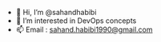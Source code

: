 - 👋 Hi, I’m @sahandhabibi
- 👀 I’m interested in DevOps concepts 
- 📫 Email : sahand.habibi1990@gmail.com

<!---
sahandhabibi/sahandhabibi is a ✨ special ✨ repository because its `README.md` (this file) appears on your GitHub profile.
You can click the Preview link to take a look at your changes.
--->
